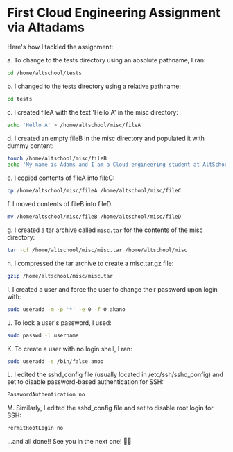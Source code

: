 # First Cloud Engineering Assignment via Altadams

Here's how I tackled the assignment:

a. To change to the tests directory using an absolute pathname, I ran:

```bash
cd /home/altschool/tests
```

b. I changed to the tests directory using a relative pathname:

```bash
cd tests
```

c. I created fileA with the text 'Hello A' in the misc directory:

```bash
echo 'Hello A' > /home/altschool/misc/fileA
```

d. I created an empty fileB in the misc directory and populated it with dummy content:

```bash
touch /home/altschool/misc/fileB
echo 'My name is Adams and I am a Cloud engineering student at AltSchool Africa' > /home/altschool/misc/fileB
```

e. I copied contents of fileA into fileC:

```bash
cp /home/altschool/misc/fileA /home/altschool/misc/fileC
```

f. I moved contents of fileB into fileD:

```bash
mv /home/altschool/misc/fileB /home/altschool/misc/fileD
```

g. I created a tar archive called `misc.tar` for the contents of the misc directory:

```bash
tar -cf /home/altschool/misc/misc.tar /home/altschool/misc
```

h. I compressed the tar archive to create a misc.tar.gz file:

```bash
gzip /home/altschool/misc/misc.tar
```

I. I created a user and force the user to change their password upon login with:

```bash
sudo useradd -m -p '*' -e 0 -f 0 akano
```

J. To lock a user's password, I used:

```bash
sudo passwd -l username
```

K. To create a user with no login shell, I ran:

```bash
sudo useradd -s /bin/false amoo
```

L. I edited the sshd_config file (usually located in /etc/ssh/sshd_config) and set to disable password-based authentication for SSH:

```bash
PasswordAuthentication no
```

M. Similarly, I edited the sshd_config file and set to disable root login for SSH:

```bash
PermitRootLogin no
```

...and all done!! See you in the next one! 👋🏾
